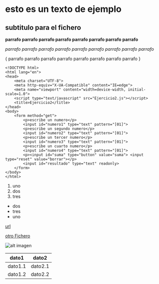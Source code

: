# esto es un texto de ejemplo

## subtitulo para el fichero

**parrafo parrafo parrafo parrafo parrafo parrafo parrafo parrafo** 

*parrafo parrafo parrafo parrafo parrafo parrafo parrafo parrafo parrafo* 

{
	parrafo parrafo parrafo parrafo parrafo parrafo parrafo parrafo 
} 

```
<!DOCTYPE html>
<html lang="en">
<head>
    <meta charset="UTF-8">
    <meta http-equiv="X-UA-Compatible" content="IE=edge">
    <meta name="viewport" content="width=device-width, initial-scale=1.0">
    <script type="text/javascript" src="Ejercicio2.js"></script>
    <title>Ejercicio2</title>
</head>
<body>
    <form method="get">
        <p>escribe un numero</p>
        <input id="numero1" type="text" pattern="[01]">
        <p>escribe un segundo numero</p>
        <input id="numero2" type="text" pattern="[01]">
        <p>escribe un tercer numero</p>
        <input id="numero3" type="text" pattern="[01]">
        <p>escribe un cuarto numero</p>
        <input id="numero4" type="text" pattern="[01]">
        <p><input id="suma" type="button" value="suma"> <input type="reset" value="borrar"></p>
        <input id="resultado" type="text" readonly>
    </form>
</body>
</html>
```

1. uno
2. dos
3. tres

- dos
- tres
- uno

[url](https://neliosoftware.com/es/wp-content/uploads/sites/3/2018/07/aziz-acharki-549137-unsplash-1200x775.jpg)

[otro Fichero](Markdown2.md)

![alt imagen](https://neliosoftware.com/es/wp-content/uploads/sites/3/2018/07/aziz-acharki-549137-unsplash-1200x775.jpg)

| dato1 | dato2 |
| ----------- | ----------- |
| dato1.1 | dato2.1 |
| dato1.2 | dato2.2 |